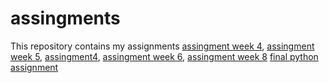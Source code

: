 # assingments
This repository contains my assignments
[assingment week 4](https://github.com/HaijoS/assingments/blob/master/Assignment_week_4%2B%25281%2529.ipynb), 
[assingment week 5](https://github.com/HaijoS/assingments/blob/master/Assignment_week_5%20(1).ipyn),
[assingment4](https://github.com/HaijoS/assingments/blob/master/assignment4%2Bready.ipynb),
[assingment week 6](https://github.com/HaijoS/assingments/blob/master/assignment4%20(2).ipynb),
[assingment week 8](https://github.com/HaijoS/assingments/blob/master/assignment5%20(2).ipynb)
[final python assignment](https://github.com/HaijoS/assingments/blob/master/Final_Assignment_Python_1_students%2B%25281%2529%20af%20.ipynb)
